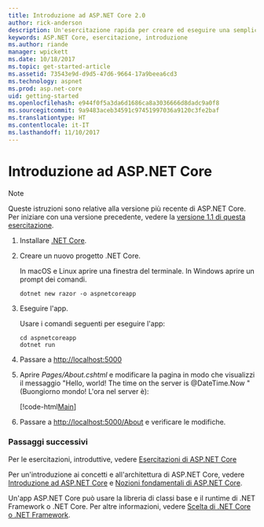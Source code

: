 ```yaml
---
title: Introduzione ad ASP.NET Core 2.0
author: rick-anderson
description: Un'esercitazione rapida per creare ed eseguire una semplice app Hello World usando ASP.NET Core.
keywords: ASP.NET Core, esercitazione, introduzione
ms.author: riande
manager: wpickett
ms.date: 10/18/2017
ms.topic: get-started-article
ms.assetid: 73543e9d-d9d5-47d6-9664-17a9beea6cd3
ms.technology: aspnet
ms.prod: asp.net-core
uid: getting-started
ms.openlocfilehash: e944f0f5a3da6d1686ca8a3036666d8dadc9a0f8
ms.sourcegitcommit: 9a9483aceb34591c97451997036a9120c3fe2baf
ms.translationtype: HT
ms.contentlocale: it-IT
ms.lasthandoff: 11/10/2017
---
```

# <a name="get-started-with-aspnet-core"></a>Introduzione ad ASP.NET Core

> [!NOTE]
> Queste istruzioni sono relative alla versione più recente di ASP.NET Core. Per iniziare con una versione precedente, vedere la [versione 1.1 di questa esercitazione](xref:getting-started-1.1).

1. Installare [.NET Core](https://www.microsoft.com/net/core/).

2. Creare un nuovo progetto .NET Core.

   In macOS e Linux aprire una finestra del terminale. In Windows aprire un prompt dei comandi.

    ```terminal
    dotnet new razor -o aspnetcoreapp
    ```
    
4. Eseguire l'app.

    Usare i comandi seguenti per eseguire l'app:

    ```terminal
    cd aspnetcoreapp
    dotnet run
    ```

5. Passare a [http://localhost:5000](http://localhost:5000)

6. Aprire *Pages/About.cshtml* e modificare la pagina in modo che visualizzi il messaggio "Hello, world! The time on the server is @DateTime.Now " (Buongiorno mondo! L'ora nel server è):

    [!code-html[Main](getting-started/sample/getting-started/about.cshtml?highlight=9&range=1-9)]

7. Passare a [http://localhost:5000/About](http://localhost:5000/About) e verificare le modifiche.

### <a name="next-steps"></a>Passaggi successivi

Per le esercitazioni, introduttive, vedere [Esercitazioni di ASP.NET Core](tutorials/index.md)

Per un'introduzione ai concetti e all'architettura di ASP.NET Core, vedere [Introduzione ad ASP.NET Core](index.md) e [Nozioni fondamentali di ASP.NET Core](fundamentals/index.md).

Un'app ASP.NET Core può usare la libreria di classi base e il runtime di .NET Framework o .NET Core. Per altre informazioni, vedere [Scelta di .NET Core o .NET Framework](https://docs.microsoft.com/dotnet/articles/standard/choosing-core-framework-server).
